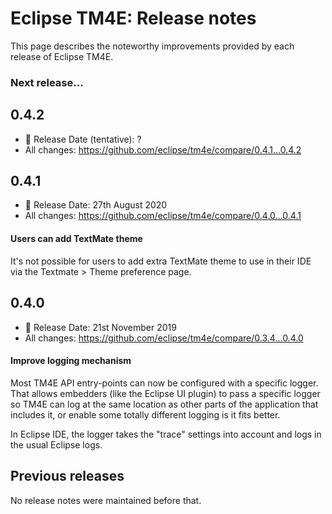 # Eclipse TM4E: Release notes

This page describes the noteworthy improvements provided by each release of Eclipse TM4E.

### Next release...

## 0.4.2

* 📅 Release Date (tentative): ?
* All changes: https://github.com/eclipse/tm4e/compare/0.4.1...0.4.2

## 0.4.1

* 📅 Release Date: 27th August 2020
* All changes: https://github.com/eclipse/tm4e/compare/0.4.0...0.4.1

#### Users can add TextMate theme

It's not possible for users to add extra TextMate theme to use in their IDE via the Textmate > Theme preference page.

## 0.4.0

* 📅 Release Date: 21st November 2019
* All changes: https://github.com/eclipse/tm4e/compare/0.3.4...0.4.0

#### Improve logging mechanism

Most TM4E API entry-points can now be configured with a specific logger. That allows embedders (like the Eclipse UI plugin) to pass a specific logger so TM4E can log at the same location as other parts of the application that includes it, or enable some totally different logging is it fits better.

In Eclipse IDE, the logger takes the "trace" settings into account and logs in the usual Eclipse logs.

## Previous releases

No release notes were maintained before that.
